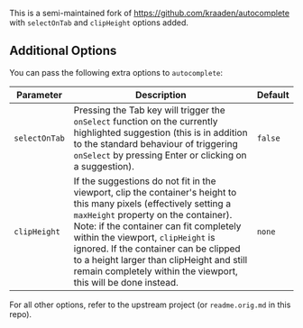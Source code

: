 This is a semi-maintained fork of https://github.com/kraaden/autocomplete with `selectOnTab` and `clipHeight` options added.

## Additional Options

You can pass the following extra options to `autocomplete`:

|Parameter|Description|Default|
|---|---|---|
|`selectOnTab`|Pressing the Tab key will trigger the `onSelect` function on the currently highlighted suggestion (this is in addition to the standard behaviour of triggering `onSelect` by pressing Enter or clicking on a suggestion).|`false`|
|`clipHeight`|If the suggestions do not fit in the viewport, clip the container's height to this many pixels (effectively setting a `maxHeight` property on the container). Note: if the container can fit completely within the viewport, `clipHeight` is ignored. If the container can be clipped to a height larger than clipHeight and still remain completely within the viewport, this will be done instead.|`none`|

For all other options, refer to the upstream project (or `readme.orig.md` in this repo).

